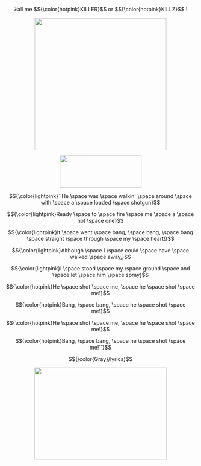<p align="center">
𝒞all me $${\color{hotpink}KILLER}$$ or $${\color{hotpink}KILLZ}$$ !
</p>

<p align="center">
     <img width="350" height="350" src="https://i.imgur.com/L40pcKD.png">
</p>

<p align="center">
     <img width="217" height="85" src="https://i.postimg.cc/rmT7PjJt/5876584c-caf4-4adf-b69f-bc0a62ec12ca.png">
</p>


$${\color{lightpink}``He \space was \space walkin' \space around \space with \space a \space loaded \space shotgun}$$
</p>

<p align="center">
$${\color{lightpink}Ready \space to \space fire \space me \space a \space hot \space one}$$
</p>


<p align="center">
$${\color{lightpink}It \space went \space bang, \space bang, \space bang \space straight \space through \space my \space heart!}$$
</p>


<p align="center">
$${\color{lightpink}Although \space I \space could \space have \space walked \space away,}$$
</p>


<p align="center">
$${\color{lightpink}I \space stood \space my \space ground \space and \space let \space him \space spray}$$
</p>

<p align="center">
$${\color{hotpink}He \space shot \space me, \space he \space shot \space me!}$$
</p>

<p align="center">
$${\color{hotpink}Bang, \space bang, \space he \space shot \space me!}$$
</p>

<p align="center">
$${\color{hotpink}He \space shot \space me, \space he \space shot \space me!}$$
</p>

<p align="center">
$${\color{hotpink}Bang, \space bang, \space he \space shot \space me!``}$$
</p>

<p align="center">
$${\color{Gray}/lyrics}$$
</p>


<p align="center">
  <img width="352" height="244" src="https://i.postimg.cc/VsD2Kjbd/3b5a6a02cd45b1162ee82374d5b9d726.png">
</p>

<p align="center">
  <img width="382" height="12" src="https://i.postimg.cc/KvBZLDpL/a580f1de.gif">
</p>
